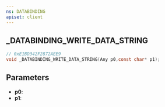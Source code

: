 ```yaml
---
ns: DATABINDING
apiset: client
---
```

## _DATABINDING_WRITE_DATA_STRING

```c
// 0xE1BD342F2872AEE9
void _DATABINDING_WRITE_DATA_STRING(Any p0,const char* p1);
```


## Parameters
* **p0**:
* **p1**:



